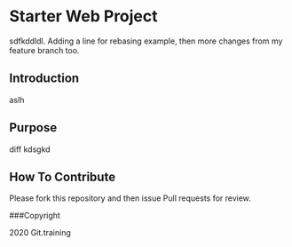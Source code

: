 # Starter Web Project
sdfkddldl. Adding a line for rebasing example, then more changes from my feature branch too.
## Introduction
aslh
## Purpose
diff kdsgkd 
## How To Contribute

Please fork this repository and then issue Pull requests for review.

###Copyright

2020 Git.training